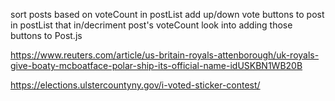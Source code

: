 sort posts based on voteCount in postList
add up/down vote buttons to post in postList that in/decriment post's voteCount
  look into adding those buttons to Post.js

https://www.reuters.com/article/us-britain-royals-attenborough/uk-royals-give-boaty-mcboatface-polar-ship-its-official-name-idUSKBN1WB20B

  https://elections.ulstercountyny.gov/i-voted-sticker-contest/